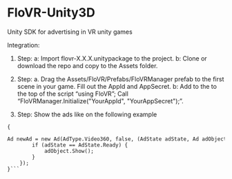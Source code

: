 # FloVR-Unity3D
Unity SDK for advertising in VR unity games

Integration:

1.	Step:
          a: Import flovr-X.X.X.unitypackage to the project.
          b: Clone or download the repo and copy to the Assets folder.
2.	Step:
          a.	Drag the Assets/FloVR/Prefabs/FloVRManager prefab to the first scene in your game.
          Fill out the AppId and AppSecret.
          b:	Add to the to the top of the script “using FloVR”;
          Call “FloVRManager.Initialize("YourAppId", "YourAppSecret");”.

3.	Step: Show the ads like on the following example

```public void ShowAd()
{
	Ad newAd = new Ad(AdType.Video360, false, (AdState adState, Ad adObject) => {
		if (adState == AdState.Ready) {
			adObject.Show();
 		}
 	});
}```
